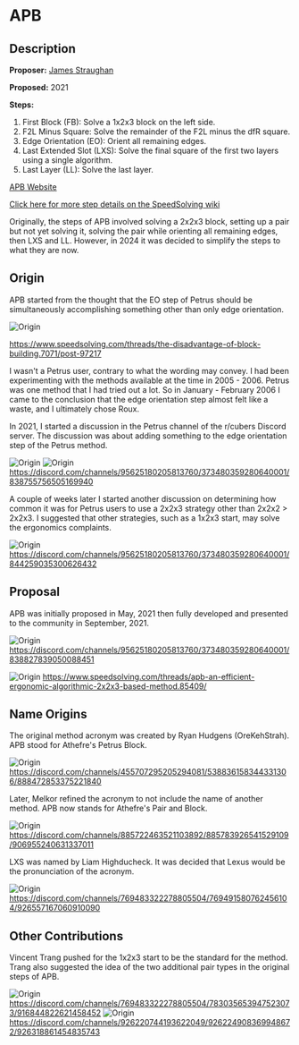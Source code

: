 # APB

## Description

**Proposer:** [James Straughan](CubingContributors/MethodDevelopers.md#james-straughan)

**Proposed:** 2021

**Steps:**

1. First Block (FB): Solve a 1x2x3 block on the left side.
2. F2L Minus Square: Solve the remainder of the F2L minus the dfR square.
3. Edge Orientation (EO): Orient all remaining edges.
4. Last Extended Slot (LXS): Solve the final square of the first two layers using a single algorithm.
5. Last Layer (LL): Solve the last layer.

[APB Website](https://sites.google.com/view/apb-system)

[Click here for more step details on the SpeedSolving wiki](https://www.speedsolving.com/wiki/index.php/APB)

Originally, the steps of APB involved solving a 2x2x3 block, setting up a pair but not yet solving it, solving the pair while orienting all remaining edges, then LXS and LL. However, in 2024 it was decided to simplify the steps to what they are now.

## Origin

APB started from the thought that the EO step of Petrus should be simultaneously accomplishing something other than only edge orientation.

![Origin](img/APB/APBOrigin.png)

https://www.speedsolving.com/threads/the-disadvantage-of-block-building.7071/post-97217

I wasn't a Petrus user, contrary to what the wording may convey. I had been experimenting with the methods available at the time in 2005 - 2006. Petrus was one method that I had tried out a lot. So in January - February 2006 I came to the conclusion that the edge orientation step almost felt like a waste, and I ultimately chose Roux.

In 2021, I started a discussion in the Petrus channel of the r/cubers Discord server. The discussion was about adding something to the edge orientation step of the Petrus method.

![Origin](img/APB/InitialDiscussion1.png)
![Origin](img/APB/InitialDiscussion2.png)
https://discord.com/channels/95625180205813760/373480359280640001/838755756505169940

A couple of weeks later I started another discussion on determining how common it was for Petrus users to use a 2x2x3 strategy other than 2x2x2 > 2x2x3. I suggested that other strategies, such as a 1x2x3 start, may solve the ergonomics complaints.

![Origin](img/APB/2x2x3Strategies.png)
https://discord.com/channels/95625180205813760/373480359280640001/844259035300626432

## Proposal

APB was initially proposed in May, 2021 then fully developed and presented to the community in September, 2021.

![Origin](img/APB/OriginalProposal.png)
https://discord.com/channels/95625180205813760/373480359280640001/838827839050088451

![Origin](img/APB/SSFPost.png)
https://www.speedsolving.com/threads/apb-an-efficient-ergonomic-algorithmic-2x2x3-based-method.85409/

## Name Origins

The original method acronym was created by Ryan Hudgens (OreKehStrah). APB stood for Athefre's Petrus Block.

![Origin](img/APB/APBAcronym.png)
https://discord.com/channels/455707295205294081/538836158344331306/888472853375221840

Later, Melkor refined the acronym to not include the name of another method. APB now stands for Athefre's Pair and Block.

![Origin](img/APB/MelkorNameRefinement.png)
https://discord.com/channels/885722463521103892/885783926541529109/906955240631337011

LXS was named by Liam Highducheck. It was decided that Lexus would be the pronunciation of the acronym.

![Origin](img/APB/LXSName.png)
https://discord.com/channels/769483322278805504/769491580762456104/926557167060910090

## Other Contributions

Vincent Trang pushed for the 1x2x3 start to be the standard for the method. Trang also suggested the idea of the two additional pair types in the original steps of APB.

![Origin](img/APB/Trang1x2x3.png)
https://discord.com/channels/769483322278805504/783035653947523073/916844822621458452
![Origin](img/APB/TrangPairTypes.png)
https://discord.com/channels/926220744193622049/926224908369948672/926318861454835743